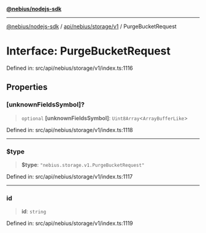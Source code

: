 [**@nebius/nodejs-sdk**](../../../../../README.md)

---

[@nebius/nodejs-sdk](../../../../../README.md) / [api/nebius/storage/v1](../README.md) / PurgeBucketRequest

# Interface: PurgeBucketRequest

Defined in: src/api/nebius/storage/v1/index.ts:1116

## Properties

### \[unknownFieldsSymbol\]?

> `optional` **\[unknownFieldsSymbol\]**: `Uint8Array`\<`ArrayBufferLike`\>

Defined in: src/api/nebius/storage/v1/index.ts:1118

---

### $type

> **$type**: `"nebius.storage.v1.PurgeBucketRequest"`

Defined in: src/api/nebius/storage/v1/index.ts:1117

---

### id

> **id**: `string`

Defined in: src/api/nebius/storage/v1/index.ts:1119
